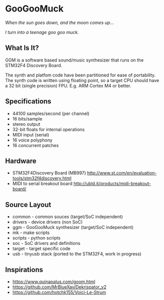 # GooGooMuck
*When the sun goes down, and the moon comes up...*

*I turn into a teenage goo goo muck.*

## What Is It?

GGM is a software based sound/music synthesizer that runs on the STM32F4 Discovery Board.

The synth and platfom code have been partitioned for ease of portability.
The synth code is written using floating point, so a target CPU should
have a 32 bit (single precision) FPU. E.g. ARM Cortex M4 or better.

## Specifications
 * 44100 samples/second (per channel)
 * 16 bits/sample 
 * stereo output
 * 32-bit floats for internal operations
 * MIDI input (serial)
 * 16 voice polyphony
 * 16 concurrent patches
 
## Hardware
  * STM32F4Discovery Board (MB997) http://www.st.com/en/evaluation-tools/stm32f4discovery.html
  * MIDI to serial breakout board http://ubld.it/products/midi-breakout-board/

## Source Layout
 * common - common souces (target/SoC independent)
 * drivers - device drivers (non SoC)
 * ggm - GooGooMuck synthesizer (target/SoC independent)
 * mk - make scripts
 * scripts - python scripts 
 * soc - SoC drivers and definitions
 * target - target specific code
 * usb - tinyusb stack (ported to the STM32F4, work in progress)

## Inspirations
* https://www.quinapalus.com/goom.html
* https://github.com/MrBlueXav/Dekrispator_v2
* https://github.com/hotchk155/Voici-Le-Strum


